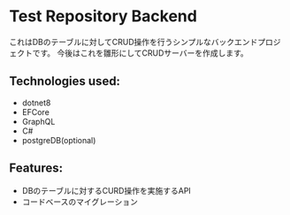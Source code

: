 # Test Repository Backend

これはDBのテーブルに対してCRUD操作を行うシンプルなバックエンドプロジェクトです。
今後はこれを雛形にしてCRUDサーバーを作成します。

## Technologies used:
- dotnet8
- EFCore
- GraphQL
- C#
- postgreDB(optional)

## Features:
- DBのテーブルに対するCURD操作を実施するAPI
- コードベースのマイグレーション
